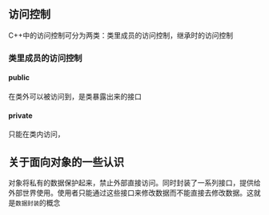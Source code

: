 ## 访问控制
C++中的访问控制可分为两类：类里成员的访问控制，继承时的访问控制

### 类里成员的访问控制
#### public
在类外可以被访问到，是类暴露出来的接口
#### private
只能在类内访问，


## 关于面向对象的一些认识
对象将私有的数据保护起来，禁止外部直接访问。同时封装了一系列接口，提供给外部世界使用。使用者只能通过这些接口来修改数据而不能直接去修改数据。这就是`数据封装`的概念
